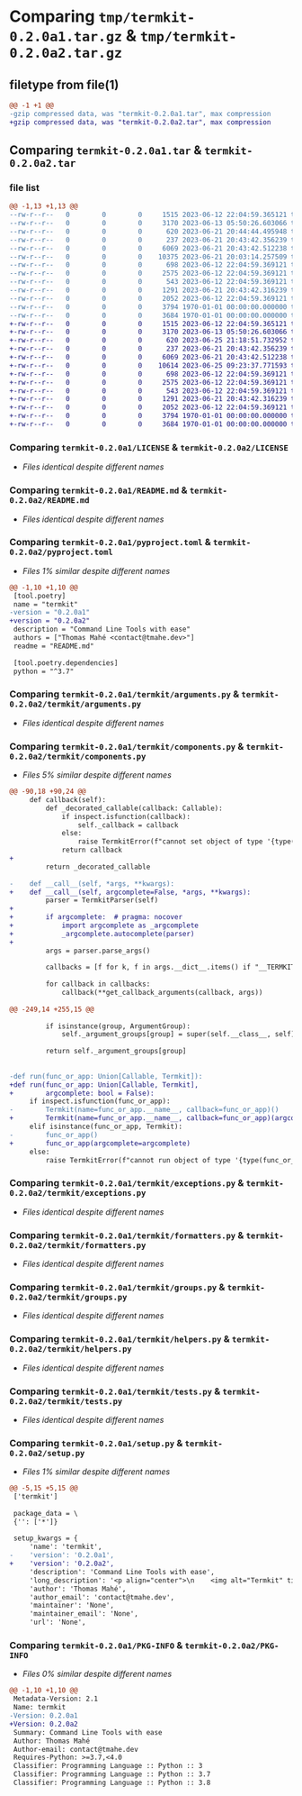 # Comparing `tmp/termkit-0.2.0a1.tar.gz` & `tmp/termkit-0.2.0a2.tar.gz`

## filetype from file(1)

```diff
@@ -1 +1 @@
-gzip compressed data, was "termkit-0.2.0a1.tar", max compression
+gzip compressed data, was "termkit-0.2.0a2.tar", max compression
```

## Comparing `termkit-0.2.0a1.tar` & `termkit-0.2.0a2.tar`

### file list

```diff
@@ -1,13 +1,13 @@
--rw-r--r--   0        0        0     1515 2023-06-12 22:04:59.365121 termkit-0.2.0a1/LICENSE
--rw-r--r--   0        0        0     3170 2023-06-13 05:50:26.603066 termkit-0.2.0a1/README.md
--rw-r--r--   0        0        0      620 2023-06-21 20:44:44.495948 termkit-0.2.0a1/pyproject.toml
--rw-r--r--   0        0        0      237 2023-06-21 20:43:42.356239 termkit-0.2.0a1/termkit/__init__.py
--rw-r--r--   0        0        0     6069 2023-06-21 20:43:42.512238 termkit-0.2.0a1/termkit/arguments.py
--rw-r--r--   0        0        0    10375 2023-06-21 20:03:14.257509 termkit-0.2.0a1/termkit/components.py
--rw-r--r--   0        0        0      698 2023-06-12 22:04:59.369121 termkit-0.2.0a1/termkit/exceptions.py
--rw-r--r--   0        0        0     2575 2023-06-12 22:04:59.369121 termkit-0.2.0a1/termkit/formatters.py
--rw-r--r--   0        0        0      543 2023-06-12 22:04:59.369121 termkit-0.2.0a1/termkit/groups.py
--rw-r--r--   0        0        0     1291 2023-06-21 20:43:42.316239 termkit-0.2.0a1/termkit/helpers.py
--rw-r--r--   0        0        0     2052 2023-06-12 22:04:59.369121 termkit-0.2.0a1/termkit/tests.py
--rw-r--r--   0        0        0     3794 1970-01-01 00:00:00.000000 termkit-0.2.0a1/setup.py
--rw-r--r--   0        0        0     3684 1970-01-01 00:00:00.000000 termkit-0.2.0a1/PKG-INFO
+-rw-r--r--   0        0        0     1515 2023-06-12 22:04:59.365121 termkit-0.2.0a2/LICENSE
+-rw-r--r--   0        0        0     3170 2023-06-13 05:50:26.603066 termkit-0.2.0a2/README.md
+-rw-r--r--   0        0        0      620 2023-06-25 21:18:51.732952 termkit-0.2.0a2/pyproject.toml
+-rw-r--r--   0        0        0      237 2023-06-21 20:43:42.356239 termkit-0.2.0a2/termkit/__init__.py
+-rw-r--r--   0        0        0     6069 2023-06-21 20:43:42.512238 termkit-0.2.0a2/termkit/arguments.py
+-rw-r--r--   0        0        0    10614 2023-06-25 09:23:37.771593 termkit-0.2.0a2/termkit/components.py
+-rw-r--r--   0        0        0      698 2023-06-12 22:04:59.369121 termkit-0.2.0a2/termkit/exceptions.py
+-rw-r--r--   0        0        0     2575 2023-06-12 22:04:59.369121 termkit-0.2.0a2/termkit/formatters.py
+-rw-r--r--   0        0        0      543 2023-06-12 22:04:59.369121 termkit-0.2.0a2/termkit/groups.py
+-rw-r--r--   0        0        0     1291 2023-06-21 20:43:42.316239 termkit-0.2.0a2/termkit/helpers.py
+-rw-r--r--   0        0        0     2052 2023-06-12 22:04:59.369121 termkit-0.2.0a2/termkit/tests.py
+-rw-r--r--   0        0        0     3794 1970-01-01 00:00:00.000000 termkit-0.2.0a2/setup.py
+-rw-r--r--   0        0        0     3684 1970-01-01 00:00:00.000000 termkit-0.2.0a2/PKG-INFO
```

### Comparing `termkit-0.2.0a1/LICENSE` & `termkit-0.2.0a2/LICENSE`

 * *Files identical despite different names*

### Comparing `termkit-0.2.0a1/README.md` & `termkit-0.2.0a2/README.md`

 * *Files identical despite different names*

### Comparing `termkit-0.2.0a1/pyproject.toml` & `termkit-0.2.0a2/pyproject.toml`

 * *Files 1% similar despite different names*

```diff
@@ -1,10 +1,10 @@
 [tool.poetry]
 name = "termkit"
-version = "0.2.0a1"
+version = "0.2.0a2"
 description = "Command Line Tools with ease"
 authors = ["Thomas Mahé <contact@tmahe.dev>"]
 readme = "README.md"
 
 [tool.poetry.dependencies]
 python = "^3.7"
```

### Comparing `termkit-0.2.0a1/termkit/arguments.py` & `termkit-0.2.0a2/termkit/arguments.py`

 * *Files identical despite different names*

### Comparing `termkit-0.2.0a1/termkit/components.py` & `termkit-0.2.0a2/termkit/components.py`

 * *Files 5% similar despite different names*

```diff
@@ -90,18 +90,24 @@
     def callback(self):
         def _decorated_callable(callback: Callable):
             if inspect.isfunction(callback):
                 self._callback = callback
             else:
                 raise TermkitError(f"cannot set object of type '{type(callback).__name__}' as callback for Termkit application")
             return callback
+
         return _decorated_callable
 
-    def __call__(self, *args, **kwargs):
+    def __call__(self, argcomplete=False, *args, **kwargs):
         parser = TermkitParser(self)
+
+        if argcomplete:  # pragma: nocover
+            import argcomplete as _argcomplete
+            _argcomplete.autocomplete(parser)
+
         args = parser.parse_args()
 
         callbacks = [f for k, f in args.__dict__.items() if "__TERMKIT_CALLBACK_" in k]
 
         for callback in callbacks:
             callback(**get_callback_arguments(callback, args))
 
@@ -249,14 +255,15 @@
 
         if isinstance(group, ArgumentGroup):
             self._argument_groups[group] = super(self.__class__, self).add_argument_group(title=group.title, description=group.description)
 
         return self._argument_groups[group]
 
 
-def run(func_or_app: Union[Callable, Termkit]):
+def run(func_or_app: Union[Callable, Termkit],
+        argcomplete: bool = False):
     if inspect.isfunction(func_or_app):
-        Termkit(name=func_or_app.__name__, callback=func_or_app)()
+        Termkit(name=func_or_app.__name__, callback=func_or_app)(argcomplete=argcomplete)
     elif isinstance(func_or_app, Termkit):
-        func_or_app()
+        func_or_app(argcomplete=argcomplete)
     else:
         raise TermkitError(f"cannot run object of type '{type(func_or_app).__name__}'")
```

### Comparing `termkit-0.2.0a1/termkit/exceptions.py` & `termkit-0.2.0a2/termkit/exceptions.py`

 * *Files identical despite different names*

### Comparing `termkit-0.2.0a1/termkit/formatters.py` & `termkit-0.2.0a2/termkit/formatters.py`

 * *Files identical despite different names*

### Comparing `termkit-0.2.0a1/termkit/groups.py` & `termkit-0.2.0a2/termkit/groups.py`

 * *Files identical despite different names*

### Comparing `termkit-0.2.0a1/termkit/helpers.py` & `termkit-0.2.0a2/termkit/helpers.py`

 * *Files identical despite different names*

### Comparing `termkit-0.2.0a1/termkit/tests.py` & `termkit-0.2.0a2/termkit/tests.py`

 * *Files identical despite different names*

### Comparing `termkit-0.2.0a1/setup.py` & `termkit-0.2.0a2/setup.py`

 * *Files 1% similar despite different names*

```diff
@@ -5,15 +5,15 @@
 ['termkit']
 
 package_data = \
 {'': ['*']}
 
 setup_kwargs = {
     'name': 'termkit',
-    'version': '0.2.0a1',
+    'version': '0.2.0a2',
     'description': 'Command Line Tools with ease',
     'long_description': '<p align="center">\n    <img alt="Termkit" title="Termkit" src="docs/images/banner.png#gh-dark-mode-only" width="450">\n    <img alt="Termkit" title="Termkit" src="docs/images/banner_light.png#gh-light-mode-only" width="450">\n</p>\n<div align="center">\n  <b><i>Command Line Tools with... ease.</i></b>\n<hr>\n\n[![Tests](https://github.com/thmahe/termkit/actions/workflows/tests.yml/badge.svg)](https://github.com/thmahe/termkit/actions/workflows/tests.yml)\n[![codecov](https://codecov.io/github/thmahe/termkit/branch/master/graph/badge.svg?token=o7UVrOsoq4)](https://codecov.io/github/thmahe/termkit)\n![PyPI](https://img.shields.io/pypi/v/termkit)\n![Platforms](https://img.shields.io/badge/platforms-Linux%20%7C%20MacOS%20%7C%20Windows-lightgrey)\n\n</div>\n\n## Table of Contents\n\n- [Introduction](#introduction)\n- [Features](#features)\n- [Requirement](#requirement)\n- [Installation](#installation)\n- [Examples](#examples)\n- [Feedback](#feedback)\n- [Acknowledgments](#acknowledgments)\n\n## Introduction\n\nTermkit is a framework for building command line interface applications using functions \nand type hints [[PEP 484]](https://peps.python.org/pep-0484/). \n**Solely written using [Python Standard Library](https://docs.python.org/3/library/)** and will always be to ensure\nminimal dependency footprint within your project.\n\nIn few words, Termkit is designed to be the foundation of serious CLI tools.\n\n## Features\n\nA few of the things you can do with Termkit:\n\n* Build CLI from functional code\n* Create fast prototypes using implicit arguments\n* Helpers populated from docstrings\n* Named profile for pre-populated arguments\n* Autocompletion through [argcomplete](https://pypi.org/project/argcomplete/) module\n* Cross-platforms\n\n## Requirement\n* Python 3.7 or higher\n\n*Yes... that\'s about it !* \n\n### Compatibility matrix\n\n|          OS | Python 3.6 |     Python 3.7     |     Python 3.8     |     Python 3.9     |    Python 3.10     |    Python 3.11     |    Python 3.12    |\n|------------:|:----------:|:------------------:|:------------------:|:------------------:|:------------------:|:------------------:|:-----------------:|\n|   **Linux** |    :x:     | :heavy_check_mark: | :heavy_check_mark: | :heavy_check_mark: | :heavy_check_mark: | :heavy_check_mark: | :heavy_plus_sign: |\n|   **MacOS** |    :x:     | :heavy_check_mark: | :heavy_check_mark: | :heavy_check_mark: | :heavy_check_mark: | :heavy_check_mark: | :heavy_plus_sign: |\n| **Windows** |    :x:     | :heavy_check_mark: | :heavy_check_mark: | :heavy_check_mark: | :heavy_check_mark: | :heavy_check_mark: | :heavy_plus_sign: |\n\n\n## Installation\n\nTermkit is published as a [Python package](https://pypi.org/project/termkit) and can be installed with pip.\n\nOpen up a terminal and install Termkit with:\n```shell\npip install termkit\n```\n\n## Examples\n\n### Greeting application\n\n```python\n# greet.py\nimport termkit\n\ndef greet(name):\n    print(f\'Hello {name} !\')\n\nif __name__ == \'__main__\':\n    termkit.run(greet)\n```\n\n```\n$ python3 ./greet.py Thomas\nHello Thomas !\n```\n\n## Feedback\n\nFeel free to send me feedback by [raising an issue](https://github.com/thmahe/termkit/issues/new).\nFeature requests are always welcome.\n\n',
     'author': 'Thomas Mahé',
     'author_email': 'contact@tmahe.dev',
     'maintainer': 'None',
     'maintainer_email': 'None',
     'url': 'None',
```

### Comparing `termkit-0.2.0a1/PKG-INFO` & `termkit-0.2.0a2/PKG-INFO`

 * *Files 0% similar despite different names*

```diff
@@ -1,10 +1,10 @@
 Metadata-Version: 2.1
 Name: termkit
-Version: 0.2.0a1
+Version: 0.2.0a2
 Summary: Command Line Tools with ease
 Author: Thomas Mahé
 Author-email: contact@tmahe.dev
 Requires-Python: >=3.7,<4.0
 Classifier: Programming Language :: Python :: 3
 Classifier: Programming Language :: Python :: 3.7
 Classifier: Programming Language :: Python :: 3.8
```

